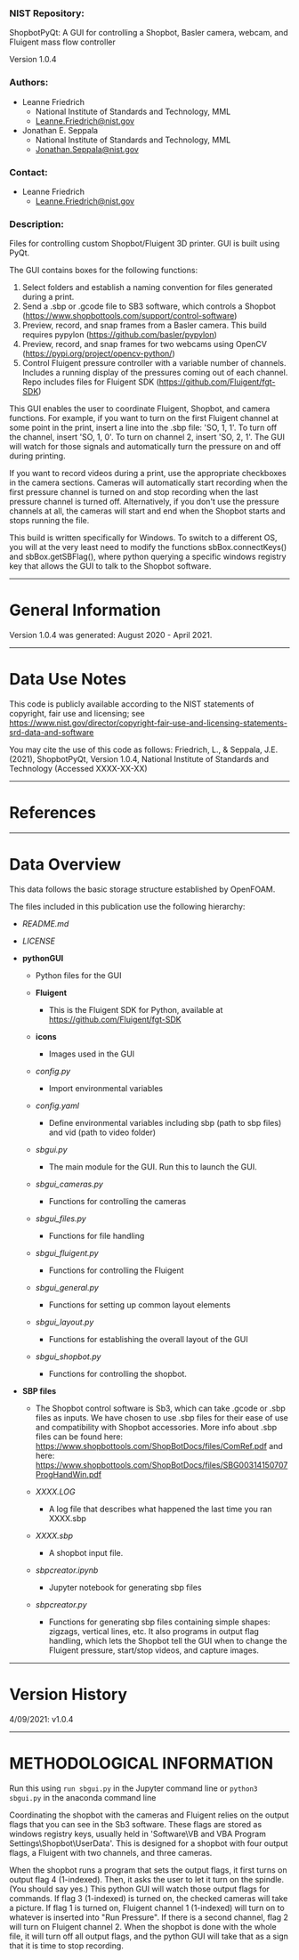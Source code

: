 ### NIST Repository:
ShopbotPyQt: A GUI for controlling a Shopbot, Basler camera, webcam, and Fluigent mass flow controller

Version 1.0.4

### Authors:
- Leanne Friedrich
    - National Institute of Standards and Technology, MML
    - Leanne.Friedrich@nist.gov
- Jonathan E. Seppala
    - National Institute of Standards and Technology, MML
    - Jonathan.Seppala@nist.gov

### Contact:
- Leanne Friedrich
    - Leanne.Friedrich@nist.gov

### Description:

Files for controlling custom Shopbot/Fluigent 3D printer. GUI is built using PyQt.

The GUI contains boxes for the following functions: 

1. Select folders and establish a naming convention for files generated during a print.
2. Send a .sbp or .gcode file to SB3 software, which controls a Shopbot (https://www.shopbottools.com/support/control-software)
3. Preview, record, and snap frames from a Basler camera. This build requires pypylon (https://github.com/basler/pypylon)
4. Preview, record, and snap frames for two webcams using OpenCV (https://pypi.org/project/opencv-python/)
5. Control Fluigent pressure controller with a variable number of channels. Includes a running display of the pressures coming out of each channel. Repo includes files for Fluigent SDK (https://github.com/Fluigent/fgt-SDK)

This GUI enables the user to coordinate Fluigent, Shopbot, and camera functions. For example, if you want to turn on the first Fluigent channel at some point in the print, insert a line into the .sbp file: 'SO, 1, 1'. To turn off the channel, insert 'SO, 1, 0'. To turn on channel 2, insert 'SO, 2, 1'. The GUI will watch for those signals and automatically turn the pressure on and off during printing. 

If you want to record videos during a print, use the appropriate checkboxes in the camera sections. Cameras will automatically start recording when the first pressure channel is turned on and stop recording when the last pressure channel is turned off. Alternatively, if you don't use the pressure channels at all, the cameras will start and end when the Shopbot starts and stops running the file. 

This build is written specifically for Windows. To switch to a different OS, you will at the very least need to modify the functions sbBox.connectKeys() and sbBox.getSBFlag(), where python querying a specific windows registry key that allows the GUI to talk to the Shopbot software.


--- 

# General Information

Version 1.0.4 was generated: August 2020 - April 2021.

---

# Data Use Notes


This code is publicly available according to the NIST statements of copyright,
fair use and licensing; see 
https://www.nist.gov/director/copyright-fair-use-and-licensing-statements-srd-data-and-software

You may cite the use of this code as follows:
Friedrich, L., & Seppala, J.E. (2021), ShopbotPyQt, Version 1.0.4, National Institute of Standards and Technology (Accessed XXXX-XX-XX)


---

# References


---

# Data Overview


This data follows the basic storage structure established by OpenFOAM.

The files included in this publication use the following hierarchy:

- *README.md*

- *LICENSE*

- **pythonGUI**
	- Python files for the GUI

	- **Fluigent**
		- This is the Fluigent SDK for Python, available at https://github.com/Fluigent/fgt-SDK

	- **icons**
		- Images used in the GUI

	- *config.py*
		- Import environmental variables

	- *config.yaml*
		- Define environmental variables including sbp (path to sbp files) and vid (path to video folder)

	- *sbgui.py*
		- The main module for the GUI. Run this to launch the GUI.

	- *sbgui_cameras.py*
		- Functions for controlling the cameras

	- *sbgui_files.py*
		- Functions for file handling

	- *sbgui_fluigent.py*
		- Functions for controlling the Fluigent

	- *sbgui_general.py*
		- Functions for setting up common layout elements

	- *sbgui_layout.py*
		- Functions for establishing the overall layout of the GUI

	- *sbgui_shopbot.py*
		- Functions for controlling the shopbot.


- **SBP files**
	- The Shopbot control software is Sb3, which can take .gcode or .sbp files as inputs. We have chosen to use .sbp files for their ease of use and compatibility with Shopbot accessories. More info about .sbp files can be found here: https://www.shopbottools.com/ShopBotDocs/files/ComRef.pdf and here: https://www.shopbottools.com/ShopBotDocs/files/SBG00314150707ProgHandWin.pdf

	- *XXXX.LOG*
		- A log file that describes what happened the last time you ran XXXX.sbp

	- *XXXX.sbp* 
		- A shopbot input file.

	- *sbpcreator.ipynb*
		- Jupyter notebook for generating sbp files

	- *sbpcreator.py*
		- Functions for generating sbp files containing simple shapes: zigzags, vertical lines, etc. It also programs in output flag handling, which lets the Shopbot tell the GUI when to change the Fluigent pressure, start/stop videos, and capture images. 

--- 

# Version History


4/09/2021: v1.0.4

---

# METHODOLOGICAL INFORMATION


Run this using 
	` run sbgui.py `
	in the Jupyter command line 
or 
	` python3 sbgui.py `
	in the anaconda command line




Coordinating the shopbot with the cameras and Fluigent relies on the output flags that you can see in the Sb3 software. These flags are stored as windows registry keys, usually held in 'Software\\VB and VBA Program Settings\\Shopbot\\UserData'. This is designed for a shopbot with four output flags, a Fluigent with two channels, and three cameras. 

When the shopbot runs a program that sets the output flags, it first turns on output flag 4 (1-indexed). Then, it asks the user to let it turn on the spindle. (You should say yes.) This python GUI will watch those output flags for commands. If flag 3 (1-indexed) is turned on, the checked cameras will take a picture. If flag 1 is turned on, Fluigent channel 1 (1-indexed) will turn on to whatever is inserted into "Run Pressure". If there is a second channel, flag 2 will turn on Fluigent channel 2. When the shopbot is done with the whole file, it will turn off all output flags, and the python GUI will take that as a sign that it is time to stop recording.

